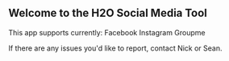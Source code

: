 ## Welcome to the H2O Social Media Tool

This app supports currently:
Facebook
Instagram
Groupme

If there are any issues you'd like to report, contact Nick or Sean. 
